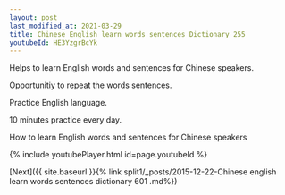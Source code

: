 ```yaml
---
layout: post
last_modified_at: 2021-03-29
title: Chinese English learn words sentences Dictionary 255 
youtubeId: HE3YzgrBcYk
---
```

 
 
Helps to learn English words and sentences for Chinese speakers.

Opportunitiy to repeat the words sentences. 

Practice English language. 
 
10 minutes practice every day. 
 
How to learn English words and sentences for Chinese speakers 
 
{% include youtubePlayer.html id=page.youtubeId %}
 
 
[Next]({{ site.baseurl }}{% link  split1/_posts/2015-12-22-Chinese english learn words sentences dictionary 601 .md%})
 
